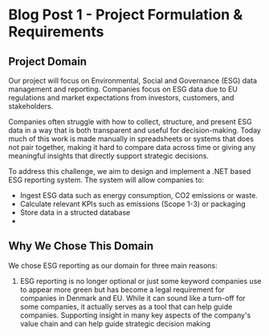 # Blog Post 1 - Project Formulation & Requirements

## Project Domain
Our project will focus on Environmental, Social and Governance (ESG) data management and reporting.
Companies focus on ESG data due to EU regulations and market expectations from investors, customers, and stakeholders.

Companies often struggle with how to collect, structure, and present ESG data in a way that is both transparent and useful for decision-making. Today much of this work is made manually in spreadsheets or systems that does not pair together, making it hard to compare data across time or giving any meaningful insights that directly support strategic decisions.

To address this challenge, we aim to design and implement a .NET based ESG reporting system. The system will allow companies to:
- Ingest ESG data such as energy consumption, CO2 emissions or waste.
- Calculate relevant KPIs such as emissions (Scope 1-3) or packaging
- Store data in a structed database
- 

## Why We Chose This Domain
We chose ESG reporting as our domain for three main reasons:

1. ESG reporting is no longer optional or just some keyword companies use to appear more green but has become a legal requirement for companies in Denmark and EU. While it can sound like a turn-off for some companies, it actually serves as a tool that can help guide companies. Supporting insight in many key aspects of the company's value chain and can help guide strategic decision making
